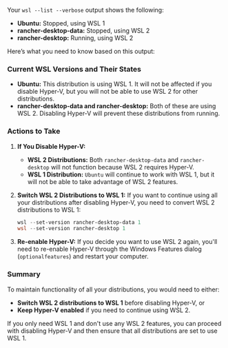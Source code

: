 Your `wsl --list --verbose` output shows the following:

- **Ubuntu:** Stopped, using WSL 1
- **rancher-desktop-data:** Stopped, using WSL 2
- **rancher-desktop:** Running, using WSL 2

Here’s what you need to know based on this output:

### Current WSL Versions and Their States

- **Ubuntu:** This distribution is using WSL 1. It will not be affected if you disable Hyper-V, but you will not be able to use WSL 2 for other distributions.
- **rancher-desktop-data and rancher-desktop:** Both of these are using WSL 2. Disabling Hyper-V will prevent these distributions from running.

### Actions to Take

1. **If You Disable Hyper-V:**
   - **WSL 2 Distributions:** Both `rancher-desktop-data` and `rancher-desktop` will not function because WSL 2 requires Hyper-V.
   - **WSL 1 Distribution:** `Ubuntu` will continue to work with WSL 1, but it will not be able to take advantage of WSL 2 features.

2. **Switch WSL 2 Distributions to WSL 1:**
   If you want to continue using all your distributions after disabling Hyper-V, you need to convert WSL 2 distributions to WSL 1:
   ```powershell
   wsl --set-version rancher-desktop-data 1
   wsl --set-version rancher-desktop 1
   ```

3. **Re-enable Hyper-V:**
   If you decide you want to use WSL 2 again, you'll need to re-enable Hyper-V through the Windows Features dialog (`optionalfeatures`) and restart your computer.

### Summary

To maintain functionality of all your distributions, you would need to either:

- **Switch WSL 2 distributions to WSL 1** before disabling Hyper-V, or
- **Keep Hyper-V enabled** if you need to continue using WSL 2.

If you only need WSL 1 and don't use any WSL 2 features, you can proceed with disabling Hyper-V and then ensure that all distributions are set to use WSL 1.

